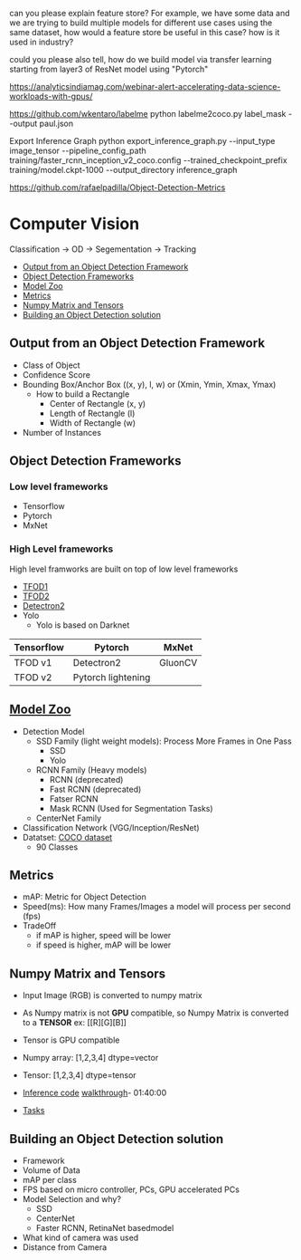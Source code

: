can you please explain feature store?
For example, we have some data and we are trying to build multiple models for different use cases using the same dataset, how would a feature store be useful in this case?
how is it used in industry?

could you please also tell, how do we build model via transfer learning starting from layer3 of ResNet model using "Pytorch"

https://analyticsindiamag.com/webinar-alert-accelerating-data-science-workloads-with-gpus/


https://github.com/wkentaro/labelme
python labelme2coco.py label_mask --output paul.json

Export Inference Graph
python export_inference_graph.py --input_type image_tensor --pipeline_config_path training/faster_rcnn_inception_v2_coco.config --trained_checkpoint_prefix training/model.ckpt-1000 --output_directory inference_graph

https://github.com/rafaelpadilla/Object-Detection-Metrics




# Computer Vision
Classification -> OD -> Segementation -> Tracking

- [Output from an Object Detection Framework](#output-from-an-object-detection-framework)
- [Object Detection Frameworks](#object-detection-frameworks)
- [Model Zoo](#model-zoo)
- [Metrics](#metrics)
- [Numpy Matrix and Tensors](#numpy-matrix-and-tensors)
- [Building an Object Detection solution](#building-an-object-detection-solution)

## Output from an Object Detection Framework
- Class of Object
- Confidence Score
- Bounding Box/Anchor Box ((x, y), l, w) or (Xmin, Ymin, Xmax, Ymax)
  - How to build a Rectangle
    - Center of Rectangle (x, y)
    - Length of Rectangle (l)
    - Width of Rectangle (w)
- Number of Instances   

## Object Detection Frameworks
### Low level frameworks
- Tensorflow
- Pytorch
- MxNet

### High Level frameworks
High level framworks are built on top of low level frameworks
- [TFOD1](https://github.com/sbhrwl/social_distance_violations/blob/main/docs/object_detection/TFOD1.4.md)
- [TFOD2](https://github.com/sbhrwl/social_distance_violations/blob/main/docs/object_detection/TFOD2.md)
- [Detectron2](https://github.com/sbhrwl/social_distance_violations/blob/main/docs/object_detection/Detectron2.md)
- Yolo
  - Yolo is based on Darknet

| Tensorflow | Pytorch | MxNet |
| ---------- | ------- | ----- |
| TFOD v1 | Detectron2  | GluonCV | 
| TFOD v2 | Pytorch lightening  |  | 

## [Model Zoo](https://github.com/tensorflow/models/blob/v1.13.0/research/object_detection/g3doc/detection_model_zoo.md)
- Detection Model
  - SSD Family (light weight models): Process More Frames in One Pass
    - SSD
    - Yolo
  - RCNN Family (Heavy models)
    - RCNN (deprecated)
    - Fast RCNN (deprecated)
    - Fatser RCNN
    - Mask RCNN (Used for Segmentation Tasks)
  - CenterNet Family
- Classification Network (VGG/Inception/ResNet)
- Datatset: [COCO dataset](https://cocodataset.org/#explore)
  - 90 Classes

## Metrics
- mAP: Metric for Object Detection
- Speed(ms): How many Frames/Images a model will process per second (fps)
- TradeOff
  - if mAP is higher, speed will be lower
  - if speed is higher, mAP will be lower

## Numpy Matrix and Tensors
- Input Image (RGB) is converted to numpy matrix
- As Numpy matrix is not **GPU** compatible, so Numpy Matrix is converted to a **TENSOR** ex: [[R][G][B]]
- Tensor is GPU compatible

- Numpy array: [1,2,3,4] dtype=vector
- Tensor: [1,2,3,4] dtype=tensor
- [Inference code](https://colab.research.google.com/drive/175z_auclmIs_flCjhmp1msNIaLMGZzKN?usp=sharing) [walkthrough](https://www.youtube.com/watch?v=uyFKkqHaX8g&t=8s)- 01:40:00
- [Tasks](https://forms.office.com/pages/responsepage.aspx?id=T8AYy3GTMECkvj1F_-cJ7OTkCe-r2slCpSR8nE7buK1UN0lFV0NOSVY5WTg1OTVNSDJFT0lFWk02My4u)

## Building an Object Detection solution
- Framework
- Volume of Data
- mAP per class
- FPS based on micro controller, PCs, GPU accelerated PCs
- Model Selection and why?
  - SSD
  - CenterNet
  - Faster RCNN, RetinaNet basedmodel
- What kind of camera was used
- Distance from Camera
